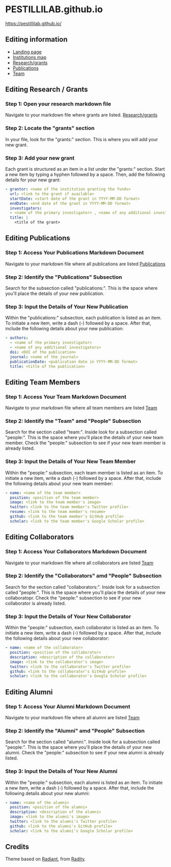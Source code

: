 # PESTILLILAB.github.io
https://pestillilab.github.io/

## Editing information

* [Landing page](content/_index.md)
* [Institutions map](data/map.toml)
* [Research/grants](content/research/_index.md)
* [Publications](content/publications/_index.md)
* [Team](content/team/_index.md)

## Editing Research / Grants

### Step 1: Open your research markdown file
Navigate to your markdown file where grants are listed.
[Research/grants](content/research/_index.md)

### Step 2: Locate the "grants" section
In your file, look for the "grants:" section. This is where you will add your new grant.

### Step 3: Add your new grant
Each grant is structured as an item in a list under the "grants:" section. Start a new item by typing a hyphen followed by a space. Then, add the following details for your new grant:

```yaml
- grantor: <name of the institution granting the funds>
  url: <link to the grant if available>
  startDate: <start date of the grant in YYYY-MM-DD format>
  endDate: <end date of the grant in YYYY-MM-DD format>
  investigators: 
  - <name of the primary investigator> , <name of any additional investigators>
  title: |
    <title of the grant>
```
## Editing Publications

### Step 1: Access Your Publications Markdown Document
Navigate to your markdown file where all publications are listed 
[Publications](content/publications/_index.md)

### Step 2: Identify the "Publications" Subsection
Search for the subsection called "publications:". This is the space where you'll place the details of your new publication.

### Step 3: Input the Details of Your New Publication
Within the "publications:" subsection, each publication is listed as an item. To initiate a new item, write a dash (-) followed by a space. After that, include the following details about your new publication:

```yaml
- authors: 
  - <name of the primary investigator>
  - <name of any additional investigators>
  doi: <DOI of the publication>
  journal: <name of the journal>
  publicationDate: <publication date in YYYY-MM-DD format>
  title: <title of the publication>
```

## Editing Team Members

### Step 1: Access Your Team Markdown Document
Navigate to your markdown file where all team members are listed
[Team](content/team/_index.md)

### Step 2: Identify the "Team" amd "People" Subsection
<!-- write tutorial on basis of the team section given below-->
Search for the section called "team:". Inside look for a subsection called "people:". This is the space where you'll place the details of your new team member. Check the "people:" subsection to see if your new team member is already listed.

### Step 3: Input the Details of Your New Team Member
Within the "people:" subsection, each team member is listed as an item. To initiate a new item, write a dash (-) followed by a space. After that, include the following details about your new team member:

```yaml
- name: <name of the team member>
  position: <position of the team member>
  image: <link to the team member's image>
  twitter: <link to the team member's Twitter profile>
  resume: <link to the team member's resume>
  github: <link to the team member's GitHub profile>
  scholar: <link to the team member's Google Scholar profile>
```

## Editing Collaborators 

### Step 1: Access Your Collaborators Markdown Document
Navigate to your markdown file where all collaborators are listed
[Team](content/team/_index.md)

### Step 2: Identify the "Collaborators" amd "People" Subsection
Search for the section called "collaborators:". Inside look for a subsection called "people:". This is the space where you'll place the details of your new collaboratopr. Check the "people:" subsection to see if your new collaborator is already listed.

### Step 3: Input the Details of Your New Collaborator
Within the "people:" subsection, each collaborator is listed as an item. To initiate a new item, write a dash (-) followed by a space. After that, include the following details about your new collaborator:

```yaml
- name: <name of the collaborator>
  position: <position of the collaborator>
  description: <description of the collaborator>  
  image: <link to the collaborator's image>
  twitter: <link to the collaborator's Twitter profile>
  github: <link to the collaborator's GitHub profile>
  scholar: <link to the collaborator's Google Scholar profile>
```

## Editing Alumni

### Step 1: Access Your Alumni Markdown Document
Navigate to your markdown file where all alumni are listed
[Team](content/team/_index.md)

### Step 2: Identify the "Alumni" amd "People" Subsection
Search for the section called "alumni:". Inside look for a subsection called "people:". This is the space where you'll place the details of your new alumni. Check the "people:" subsection to see if your new alumni is already listed.

### Step 3: Input the Details of Your New Alumni
Within the "people:" subsection, each alumni is listed as an item. To initiate a new item, write a dash (-) followed by a space. After that, include the following details about your new alumni:

```yaml
- name: <name of the alumni>
  position: <position of the alumni>
  description: <description of the alumni>  
  image: <link to the alumni's image>
  twitter: <link to the alumni's Twitter profile>
  github: <link to the alumni's GitHub profile>
  scholar: <link to the alumni's Google Scholar profile>
```

## Credits

Theme based on [Radiant](https://github.com/radity/raditian-free-hugo-theme), from [Radity](https://github.com/radity).